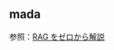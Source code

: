 ## mada

参照：[RAG をゼロから解説](https://qiita.com/yk__/items/d466698be59a16d75a49#rag%E3%81%8C%E6%9C%89%E5%8A%B9%E3%81%AA%E3%82%A2%E3%83%97%E3%83%AA%E3%82%B1%E3%83%BC%E3%82%B7%E3%83%A7%E3%83%B3)
